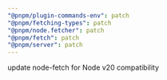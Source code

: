 ```yaml
---
"@pnpm/plugin-commands-env": patch
"@pnpm/fetching-types": patch
"@pnpm/node.fetcher": patch
"@pnpm/fetch": patch
"@pnpm/server": patch
---
```


update node-fetch for Node v20 compatibility
